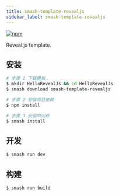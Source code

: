 ```yaml
---
title: smash-template-revealjs
sidebar_label: smash-template-revealjs
---
```


<a class="link-npm-version" href="https://www.npmjs.com/package/smash-template-revealjs" target="_blank" title="npm">
    <img src="https://img.shields.io/npm/v/smash-template-revealjs" alt="npm"/>
</a>

Reveal.js template.

## 安装

```bash
# 步骤 1 下载模板
$ mkdir HelloRevealJs && cd HelloRevealJs
$ smash download smash-template-revealjs

# 步骤 2 安装项目依赖
$ npm install

# 步骤 3 安装中间件
$ smash install
```

## 开发

```bash
$ smash run dev
```

## 构建

```bash
$ smash run build
```

